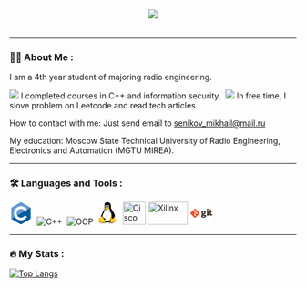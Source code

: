 
<div id="header" align="center">
  <img src="https://media.giphy.com/media/qgQUggAC3Pfv687qPC/giphy.gif" width="320"/>
</div>
<!--
<div id="badges" align="center">
  <a href="https://leetcode.com/SenikovMikhail/">
   <img src="https://img.shields.io/badge/LeetCode-gray?logo=LeetCode&logoColor=orange&style=for-the-badge"  alt="LeetCode Badge"/>
  </a>
</div>
//-->
<div id="counter" align="center">
  <img src="https://komarev.com/ghpvc/?username=SenikovMikhail&style=flat-square&color=blue"  alt=""/>
</div>

---

### :man_technologist: About Me :

I am a 4th year student of majoring radio engineering.

<div id="counter" >
   <img src="https://cdn-icons-png.flaticon.com/512/8593/8593523.png" width="20"/> I completed courses in C++ and information security.&nbsp;
  <img src="https://cdn-icons-png.flaticon.com/512/6266/6266170.png" width="20"/> In free time, I slove problem on Leetcode and read tech articles
</div>



How to contact with me: Just send email to senikov_mikhail@mail.ru 

My education:  Moscow State Technical University of Radio Engineering, Electronics and Automation (MGTU MIREA).

---

### :hammer_and_wrench: Languages and Tools :

<div>
  <img src="https://raw.githubusercontent.com/devicons/devicon/1119b9f84c0290e0f0b38982099a2bd027a48bf1/icons/c/c-original.svg" title="C" alt="C" width="40" height="40"/>&nbsp;
  <img src="https://cdn.worldvectorlogo.com/logos/c.svg" title="C++" alt="C++" width="40" height="40"/>&nbsp;
    <img src="https://img.shields.io/badge/OOP-orange" height="35"  alt="OOP"/>
  <img src="https://raw.githubusercontent.com/devicons/devicon/1119b9f84c0290e0f0b38982099a2bd027a48bf1/icons/linux/linux-original.svg" title="Linux" alt="Linux" width="40" height="40"/>&nbsp;  
     <img src="https://www.vectorlogo.zone/logos/cisco/cisco-ar21.svg" title="Cisco" **alt="Cisco" width="40" height="40"/>
     <img src="https://cdn.worldvectorlogo.com/logos/xilinx.svg" title="Xilinx" **alt="Xilinx" width="70" height="40"/>
    <img src="https://github.com/devicons/devicon/blob/master/icons/git/git-original-wordmark.svg" title="Git" **alt="Git" width="40" height="40"/>

</div>


---

### :fire: My Stats :

[![Top Langs](https://github-readme-stats-git-masterrstaa-rickstaa.vercel.app/api/top-langs/?username=SenikovMikhail&layout=compact&theme=cobalt)](https://github.com/anuraghazra/github-readme-stats)
